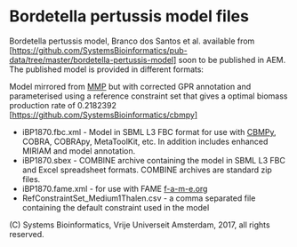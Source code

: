 # Bordetella pertussis model files

Bordetella pertussis model, Branco dos Santos et al. available from [https://github.com/SystemsBioinformatics/pub-data/tree/master/bordetella-pertussis-model] soon to be published in AEM. The published model is provided in different formats:

Model mirrored from [MMP](https://gitlab.com/mmp-uva/bordetella-pertussis-model) but with corrected GPR annotation and parameterised using a reference constraint set that gives a optimal biomass production rate of 0.2182392 [https://github.com/SystemsBioinformatics/cbmpy]

* iBP1870.fbc.xml - Model in SBML L3 FBC format for use with [CBMPy](http://cbmpy.sourceforge.net), COBRA, COBRApy, MetaToolKit, etc. In addition includes enhanced MIRIAM and model annotation.
* iBP1870.sbex - COMBINE archive containing the model in SBML L3 FBC and Excel spreadsheet formats. COMBINE archives are standard zip files.
* iBP1870.fame.xml - for use with FAME [f-a-m-e.org](http://f-a-m-e.fame-vu.surf-hosted.nl/ajax/page1.php)
* RefConstraintSet_Medium1Thalen.csv - a comma separated file containing the default constraint used in the model

(C) Systems Bioinformatics, Vrije Universeit Amsterdam, 2017, all rights reserved.

